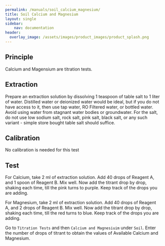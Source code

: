 ```yaml
---
permalink: /manuals/soil_calcium_magnesium/
title: Soil Calcium and Magnesium
layout: single
sidebar: 
    nav: documentation
header:
  overlay_image: /assets/images/product_images/product_splash.png
---
```

## Principle
Calcium and Magensium are titration tests.

## Extraction
Prepare an extraction solution by dissolving 1 teaspoon of table salt to 1 liter of water. Distilled water or deionized water would be ideal, but if you do not have access to it, then use tap water, RO Filtered water, or bottled water. Avoid using water from stagnant water bodies or groundwater. For the salt, do not use low sodium salt, rock salt, pink salt, black salt, or any such variant - simple store bought table salt should suffice.

## Calibration
No calibration is needed for this test

## Test
For Calcium, take 2 ml of extraction solution. Add 40 drops of Reagent A, and 1 spoon of Reagent B. Mix well. Now add the titrant drop by drop, shaking each time, till the pink turns to purple. Keep track of the drops you are adding.

For Magnesium, take 2 ml of extraction solution. Add 40 drops of Reagent A, and 2 drops of Reagent B. Mix well. Now add the titrant drop by drop, shaking each time, till the red turns to blue. Keep track of the drops you are adding.

Go to `Titration Tests` and then `Calcium and Magnesiuim` under `Soil`. Enter the number of drops of titrant to obtain the values of Available Calcium and Magnesium.